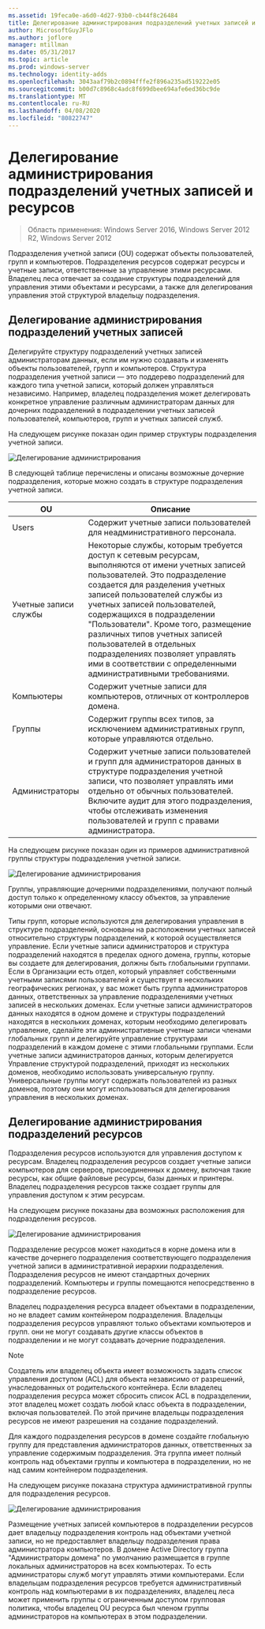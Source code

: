 ```yaml
---
ms.assetid: 19feca0e-a6d0-4d27-93b0-cb44f8c26484
title: Делегирование администрирования подразделений учетных записей и ресурсов
author: MicrosoftGuyJFlo
ms.author: joflore
manager: mtillman
ms.date: 05/31/2017
ms.topic: article
ms.prod: windows-server
ms.technology: identity-adds
ms.openlocfilehash: 3043aaf79b2c0894fffe2f896a235ad519222e05
ms.sourcegitcommit: b00d7c8968c4adc8f699dbee694afe6ed36bc9de
ms.translationtype: MT
ms.contentlocale: ru-RU
ms.lasthandoff: 04/08/2020
ms.locfileid: "80822747"
---
```

# <a name="delegating-administration-of-account-ous-and-resource-ous"></a>Делегирование администрирования подразделений учетных записей и ресурсов

>Область применения: Windows Server 2016, Windows Server 2012 R2, Windows Server 2012

Подразделения учетной записи (OU) содержат объекты пользователей, групп и компьютеров. Подразделения ресурсов содержат ресурсы и учетные записи, ответственные за управление этими ресурсами. Владелец леса отвечает за создание структуры подразделений для управления этими объектами и ресурсами, а также для делегирования управления этой структурой владельцу подразделения.  
  
## <a name="delegating-administration-of-account-ous"></a>Делегирование администрирования подразделений учетных записей  
Делегируйте структуру подразделений учетных записей администраторам данных, если им нужно создавать и изменять объекты пользователей, групп и компьютеров. Структура подразделения учетной записи — это поддерево подразделений для каждого типа учетной записи, который должен управляться независимо. Например, владелец подразделения может делегировать конкретное управление различным администраторам данных для дочерних подразделений в подразделении учетных записей пользователей, компьютеров, групп и учетных записей служб.  
  
На следующем рисунке показан один пример структуры подразделения учетной записи.  
  
![Делегирование администрирования](media/Delegating-Administration-of-Account-OUs-and-Resource-OUs/66d38fbe-e8eb-42d7-abab-9526243bf6d9.gif)  
  
В следующей таблице перечислены и описаны возможные дочерние подразделения, которые можно создать в структуре подразделения учетной записи.  
  
|OU|Описание|  
|------|-----------|  
|Users|Содержит учетные записи пользователей для неадминистративного персонала.|  
|Учетные записи службы|Некоторые службы, которым требуется доступ к сетевым ресурсам, выполняются от имени учетных записей пользователей. Это подразделение создается для разделения учетных записей пользователей службы из учетных записей пользователей, содержащихся в подразделении "Пользователи". Кроме того, размещение различных типов учетных записей пользователей в отдельных подразделениях позволяет управлять ими в соответствии с определенными административными требованиями.|  
|Компьютеры|Содержит учетные записи для компьютеров, отличных от контроллеров домена.|  
|Группы|Содержит группы всех типов, за исключением административных групп, которые управляются отдельно.|  
|Администраторы|Содержит учетные записи пользователей и групп для администраторов данных в структуре подразделения учетной записи, что позволяет управлять ими отдельно от обычных пользователей. Включите аудит для этого подразделения, чтобы отслеживать изменения пользователей и групп с правами администратора.|  
  
На следующем рисунке показан один из примеров административной группы структуры подразделения учетной записи.  
  
![Делегирование администрирования](media/Delegating-Administration-of-Account-OUs-and-Resource-OUs/be2cd2d2-6956-429c-a53a-369e6fe40b2b.gif)  
  
Группы, управляющие дочерними подразделениями, получают полный доступ только к определенному классу объектов, за управление которыми они отвечают.  
  
Типы групп, которые используются для делегирования управления в структуре подразделений, основаны на расположении учетных записей относительно структуры подразделений, к которой осуществляется управление. Если учетные записи администраторов и структура подразделений находятся в пределах одного домена, группы, которые вы создаете для делегирования, должны быть глобальными группами. Если в Организации есть отдел, который управляет собственными учетными записями пользователей и существует в нескольких географических регионах, у вас может быть группа администраторов данных, ответственных за управление подразделениями учетных записей в нескольких доменах. Если учетные записи администраторов данных находятся в одном домене и структуры подразделений находятся в нескольких доменах, которым необходимо делегировать управление, сделайте эти административные учетные записи членами глобальных групп и делегируйте управление структурами подразделений в каждом домене с этими глобальными группами. Если учетные записи администраторов данных, которым делегируется Управление структурой подразделений, приходят из нескольких доменов, необходимо использовать универсальную группу. Универсальные группы могут содержать пользователей из разных доменов, поэтому они могут использоваться для делегирования управления в нескольких доменах.  
  
## <a name="delegating-administration-of-resource-ous"></a>Делегирование администрирования подразделений ресурсов  
Подразделения ресурсов используются для управления доступом к ресурсам. Владелец подразделения ресурсов создает учетные записи компьютеров для серверов, присоединенных к домену, включая такие ресурсы, как общие файловые ресурсы, базы данных и принтеры. Владелец подразделения ресурсов также создает группы для управления доступом к этим ресурсам.  
  
На следующем рисунке показаны два возможных расположения для подразделения ресурсов.  
  
![Делегирование администрирования](media/Delegating-Administration-of-Account-OUs-and-Resource-OUs/6667a5ce-34d6-48a9-9974-b823ba70e2af.gif)  
  
Подразделение ресурсов может находиться в корне домена или в качестве дочернего подразделения соответствующего подразделения учетной записи в административной иерархии подразделения. Подразделения ресурсов не имеют стандартных дочерних подразделений. Компьютеры и группы помещаются непосредственно в подразделение ресурсов.  
  
Владелец подразделения ресурса владеет объектами в подразделении, но не владеет самим контейнером подразделения. Владельцы подразделения ресурсов управляют только объектами компьютеров и групп. они не могут создавать другие классы объектов в подразделении и не могут создавать дочерние подразделения.  
  
> [!NOTE]  
> Создатель или владелец объекта имеет возможность задать список управления доступом (ACL) для объекта независимо от разрешений, унаследованных от родительского контейнера. Если владелец подразделения ресурса может сбросить список ACL в подразделении, этот владелец может создать любой класс объекта в подразделении, включая пользователей. По этой причине владельцы подразделения ресурсов не имеют разрешения на создание подразделений.  
  
Для каждого подразделения ресурсов в домене создайте глобальную группу для представления администраторов данных, ответственных за управление содержимым подразделения. Эта группа имеет полный контроль над объектами группы и компьютера в подразделении, но не над самим контейнером подразделения.  
  
На следующем рисунке показана структура административной группы для подразделения ресурсов.  
  
![Делегирование администрирования](media/Delegating-Administration-of-Account-OUs-and-Resource-OUs/8a3f7714-a3bf-43f7-b999-6070543248b0.gif)  
  
Размещение учетных записей компьютеров в подразделении ресурсов дает владельцу подразделения контроль над объектами учетной записи, но не предоставляет владельцу подразделения права администратора компьютеров. В домене Active Directory группа "Администраторы домена" по умолчанию размещается в группе локальных администраторов на всех компьютерах. То есть администраторы служб могут управлять этими компьютерами. Если владельцам подразделения ресурсов требуется административный контроль над компьютерами в их подразделениях, владелец леса может применить группы с ограниченным доступом групповая политика, чтобы владелец OU ресурса был членом группы администраторов на компьютерах в этом подразделении.  
  


